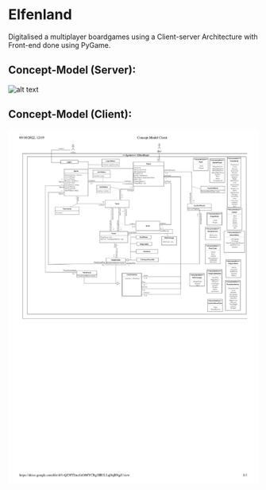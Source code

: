 # Elfenland
Digitalised a multiplayer boardgames using a Client-server Architecture with Front-end done using PyGame.

## Concept-Model (Server):
![alt text](http://url/to/img.png)

## Concept-Model (Client):
![alt text](https://github.com/linusfoo/Elfenland/blob/main/Concept%20Model%20Client.jpg)
